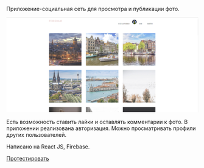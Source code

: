 
Приложение-социальная сеть для просмотра и публикации фото.

![preview](https://github.com/robertd2000/portfolio-app-next/blob/main/public/images/2.png?raw=true)

Есть возможность ставить лайки и оставлять комментарии к фото.
В приложении реализована авторизация.
Можно просматривать профили других пользователей.

Написано на React JS, Firebase.

[Протестировать](https://robertd2000.github.io/firegram-main/)


